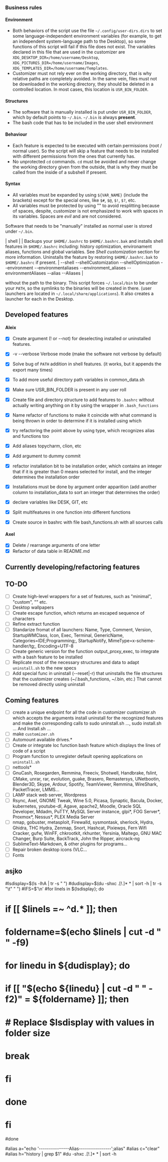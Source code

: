 ### Business rules

#### Environment
* Both behaviors of the script use the file `~/.config/user-dirs.dirs` to set some language-independent environment variables (for example, to get an independent system-language path to the Desktop), so some functions of this script will fail if this file does not exist. The variables declared in this file that are used in the customizer are `XDG_DESKTOP_DIR=/home/username/Desktop`, `XDG_PICTURES_DIR=/home/username/Images`, `XDG_TEMPLATES_DIR=/home/username/Templates`.
* Customizer must not rely ever on the working directory, that is why relative paths are completely avoided. In the same vein, files must not be downloaded in the working directory, they should be deleted in a controlled location. In most cases, this location is `USR_BIN_FOLDER`.

#### Structures
* The software that is manually installed is put under `USR_BIN_FOLDER`, which by default points to `~/.bin`. `~/.bin` is always **present**.
* The bash code that has to be included in the user shell environment 

#### Behaviour
* Each feature is expected to be executed with certain permissions (root / normal user). So the script will skip a feature that needs to be installed with different permissions from the ones that currently has.
* No unprotected `cd` commands. `cd` must be avoided and never change the working directory given from the outside, that is why they must be called from the inside of a subshell if present.

#### Syntax
* All variables must be expanded by using `${VAR_NAME}` (include the brackets) except for the special ones, like `$#`, `$@`, `$!`, `$?`, etc.
* All variables must be protected by using "" to avoid resplitting because of spaces, despite, customizer is not emphasized to work with spaces in its variables. Spaces are *evil* and are not considered.

Software that needs to be "manually" installed as normal user is stored under `~/.bin`.


| shell | | Backups your `$HOME/.bashrc` to `$HOME/.bashrc.bak` and installs shell features in `$HOME/.bashrc` including: history optimization, environament aliases, functions and global variables. See *Shell customization* section for more information. Uninstalls the feature by restoring `$HOME/.bashrc.bak` to `$HOME/.bashrc` if present. | --shell --shellCustomization --shellOptimization --environment --environmentaliases --environment_aliases --environmentAliases --alias --Aliases | 

 without the path to the binary. This script forces `~/.local/bin` to be under your `PATH`, so the symlinks to the binaries will be created in there.
  (user launchers are located in `~/.local/share/applications`). It also creates a launcher for each in the Desktop.
 
## Developed features
#### Aleix
- [x] Create argument (! or --not) for deselecting installed or uninstalled features.
- [x] -v --verbose Verbose mode (make the software not verbose by default)
- [x] Solve bug of `PATH` addition in shell features. (it works, but it appends the export many times)
- [x] To add more useful directory path variables in common_data.sh
- [x] Make sure USR_BIN_FOLDER is present in any user roll
- [x] Create file and directory structure to add features to `.bashrc` without actually writing anything on it by using the wrapper in `.bash_functions`
- [x] Name refactor of functions to make it coincide with what command is being thrown in order to determine if it is installed using which
- [x] try refactoring the point above by using type, which recognizes alias and functions too
- [x] Add aliases topycharm, clion, etc
- [x] Add argument to dummy commit
- [x] refactor installation bit to be installation order, which contains an integer that if it is greater than 0 means selected for install, and the integer determines the installation order
- [x] Installations must be done by argument order apparition (add another column to installation_data to sort an integer that determines the order)
- [x] declare variables like DESK, GIT, etc
- [x] Split multifeatures in one function into different functions
- [x] Create source in bashrc with file bash_functions.sh with all sources calls


#### Axel
- [x] Delete / rearrange arguments of one letter 
- [x] Refactor of data table in README.md
## Currently developing/refactoring features

## TO-DO
- [ ] Create high-level wrappers for a set of features, such as "minimal", "custom", "" etc.
- [ ] Desktop wallpapers
- [ ] Create escape function, which returns an escaped sequence of characters
- [ ] Refine extract function
- [ ] Standarize fromat of all launchers: Name, Type, Comment, Version, StartupWMClass, Icon, Exec, Terminal, GenericName, Categories=IDE;Programming;, StartupNotify, MimeType=x-scheme-handler/tg;, Encoding=UTF-8
- [ ] Create generic version for the function output_proxy_exec, to integrate with a bash feature to be installed
- [ ] Replicate most of the necessary structures and data to adapt `uninstall.sh` to the new specs
- [ ] Add special func in uninstall (--reset|-r) that uninstalls the file structures that the customizer creates (~/.bash_functions, ~/.bin, etc.) That cannot be removed directly using uninstall

## Coming features
- [ ] create a unique endpoint for all the code in customizer customizer.sh which accepts the arguments install uninstall for the recognized features and make the corresponding calls to sudo uninstall.sh ..., sudo install.sh ... And Install.sh ... 
- [ ] make `customizer.sh` 
- [ ] Automount available drives.*
- [ ] Create or integrate loc function bash feature which displays the lines of code of a script  
- [ ] Program function to unregister default opening applications on `uninstall.sh`
- [ ] nettools* 
- [ ] GnuCash, Rosegarden, Remmina, Freeciv, Shotwell, Handbrake, fslint, CMake, unrar, rar, evolution, guake, Brasero, Remastersys, UNetbootin, Blender3D, Skype, Ardour, Spotify, TeamViewer, Remmina, WireShark, PacketTracer, LMMS...
- [ ] LAMP stack web server, Wordpress
- [ ] Rsync, Axel, GNOME Tweak, Wine 5.0, Picasa, Synaptic, Bacula, Docker, kubernetes, youtube-dl, Agave, apache2, Moodle, Oracle SQL Developer, Mdadm, PuTTY, MySQL Server instance, glpi*, FOG Server*, Proxmox*, Nessus*, PLEX Media Server
- [ ] nmap, gobuster, metasploit, Firewalld, sysmontask, sherlock, Hydra, Ghidra, THC Hydra, Zenmap, Snort, Hashcat, Pixiewps, Fern Wifi Cracker, gufw, WinFF, chkrootkit, rkhunter, Yersinia, Maltego, GNU MAC Changer, Burp Suite, BackTrack, John the Ripper, aircrack-ng
- [ ] SublimeText-Markdown, & other plugins for programs...
- [ ] Repair broken desktop icons (VLC...
- [ ] Fonts

## asjko
  #lsdisplay=$(ls -lhA | tr -s " ")
  #dudisplay=$(du -shxc .[!.]* * | sort -h | tr -s "\t" " ")
  #IFS=$'\n'
  #for linels in ${lsdisplay}; do
  #  if [[ $linels =~ ^d.* ]]; then
  #    foldername=$(echo $linels | cut -d " " -f9)
  #    for linedu in ${dudisplay}; do
  #      if [[ "$(echo ${linedu} | cut -d " " -f2)" = ${foldername} ]]; then
  #        # Replace $lsdisplay with values in folder size 
  #        break
  #      fi
  #    done
  #  fi
  #done

  #alias a="echo '---------------Alias----------------';alias"
  #alias c="clear"
  #alias h="history | grep $1"
  #du -shxc .[!.]* * | sort -h
